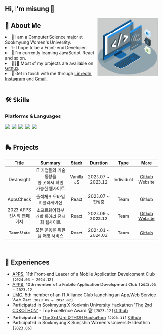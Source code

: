 ## Hi, I’m misung 👋

<img align="right" alt="GIF" src="img/techstack.gif" width="200px"/>

## 🧐 About Me

<li>🌱 I am a Computer Science major at Sookmyung Women's University.</li>
<li>✨ I hope to be a Front-end Developer.</li>
<li>🔭 I'm currently learning JavaScript, React and so on.</li>
<li>👩🏻‍💻 Most of my projects are available on <a href="https://github.com/misung-dev">Github</a>.</li>

<li>💬 Get in touch with me through <a href="https://www.linkedin.com/in/misungdev/">LinkedIn</a>, <a href="https://www.instagram.com/ryumnii/">Instagram</a> and <a href="mailto: misung.dev@gmail.com">Gmail</a>.</li>
   
<br/>

## 🛠 Skills

### Platforms & Languages

<div style="display: flex; gap: 6px;">
    <img src="https://img.shields.io/badge/python-3776AB?style=for-the-badge&logo=python&logoColor=white">
    <img src="https://img.shields.io/badge/html5-E34F26?style=for-the-badge&logo=html5&logoColor=white">
    <img src="https://img.shields.io/badge/css-1572B6?style=for-the-badge&logo=css3&logoColor=white">
    <img src="https://img.shields.io/badge/javascript-F7DF1E?style=for-the-badge&logo=javascript&logoColor=black">
    <img src="https://img.shields.io/badge/react-61DAFB?style=for-the-badge&logo=react&logoColor=black">
</div>

<br/>

## 🛼 Projects

|             Title              |                           Summary                            |   Stack    |     Duration      |    Type    |                                                                 More                                                                 |
| :----------------------------: | :----------------------------------------------------------: | :--------: | :---------------: | :--------: | :----------------------------------------------------------------------------------------------------------------------------------: |
|           DevInsight           | IT 기업들의 기술 동향을 <br/> 한 곳에서 확인 가능한 웹사이트 | Vanilla JS | 2023.07 ~ 2023.12 | Individual |               [Github](https://github.com/misung-dev/2023-DevInsight) [Website](https://2023-dev-insight.vercel.app/)                |
|           AppsCheck            |                 출석체크 모바일 어플리케이션                 |   React    | 2023.07 ~ 진행중  |    Team    |                                      [Github](https://github.com/APPS-sookmyung/2023-AppsCheck)                                      |
| 2023 APPS <br> 전시회 웹페이지 |          소프트웨어학부 개발 동아리 전시회 웹사이트          |   React    | 2023.09 ~ 2023.12 |    Team    | [Github](https://github.com/APPS-sookmyung/2023-APPS-Exhibition-Webpage) [Website](https://2023-apps-exhibition-webpage.vercel.app/) |
|            TeamMate            |               모든 운동을 위한 팀 매칭 서비스                |   React    | 2024.01 ~ 2024.02 |    Team    |                                         [Github](https://github.com/TiimMate/TeamMateClient)                                         |

<br>

## 💫 Experiences

- <a href="https://github.com/APPS-sookmyung">APPS</a>, 11th Front-end Leader of a Mobile Application Development Club `[2024.03 ~ 2024.12]`
- <a href="https://github.com/APPS-sookmyung">APPS</a>, 10th member of a Mobile Application Development Club `[2023.03 ~ 2023.12]`
- <a href="https://github.com/UMC-SMWU">UMC</a>, 5th member of an IT Alliance Club launching an App/Web Service Web Part `[2023.09 ~ 2024.02]`
- Participated in Sookmyung X Kookmin University Hackathon <a href='https://cuboid-pipe-5a7.notion.site/2-COKOTHON-2023-4eb9005f434744fe9d0ba53e3b82c91e'>'The 2nd COKOTHON'</a> - Top Excellence Award 🏆 `[2023.12]` [Github](https://github.com/cokothon-team7/PicPuzzle-client)
- Participated in <a href="https://www.instagram.com/2023_unid_official/">The 3rd Uni-DTHON Hackathon</a> `[2023.11]` [Github](https://github.com/UniD3-Hackathon-Team4/barokey)
- Participated in Sookmyung X Sungshin Women's University Ideathon `[2023.06]`
